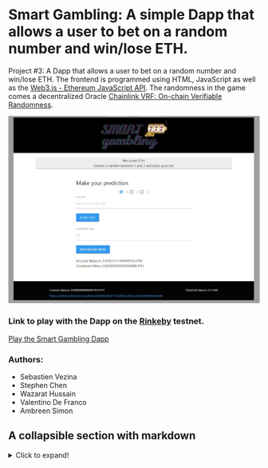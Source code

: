 # Smart Gambling: A simple Dapp that allows a user to bet on a random number and win/lose ETH.  

Project #3: A Dapp that allows a user to bet on a random number and win/lose ETH. The frontend is programmed using HTML, JavaScript as well as the [Web3.js - Ethereum JavaScript API](https://web3js.readthedocs.io/). The randomness in the game comes a decentralized Oracle [Chainlink VRF: On-chain Verifiable Randomness](https://blog.chain.link/verifiable-random-functions-vrf-random-number-generation-rng-feature/). 

![Logo](images/SmartGamblingGUI.jpg)  

### Link to play with the Dapp on the [Rinkeby](https://www.rinkeby.io/) testnet.
[Play the Smart Gambling Dapp](https://fintechcamp.github.io/SmartGambling/)

### Authors:  
- Sebastien Vezina
- Stephen Chen
- Wazarat Hussain
- Valentino De Franco
- Ambreen Simon

## A collapsible section with markdown
<details>
  <summary>Click to expand!</summary>
  
  ## Heading
  1. A numbered
  2. list
     * With some
     * Sub bullets
</details>
